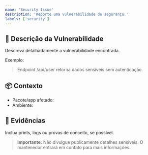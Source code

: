 ```yaml
---
name: 'Security Issue'
description: 'Reporte uma vulnerabilidade de segurança.'
labels: ['security']
---
```


## 🚨 Descrição da Vulnerabilidade

Descreva detalhadamente a vulnerabilidade encontrada.

Exemplo:

> Endpoint /api/user retorna dados sensíveis sem autenticação.

## 📦 Contexto

- Pacote/app afetado: <!-- ex: api, web, ui -->
- Ambiente: <!-- ex: produção, staging, local -->

## 📝 Evidências

Inclua prints, logs ou provas de conceito, se possível.

> **Importante:** Não divulgue publicamente detalhes sensíveis. O mantenedor entrará em contato para mais informações.
